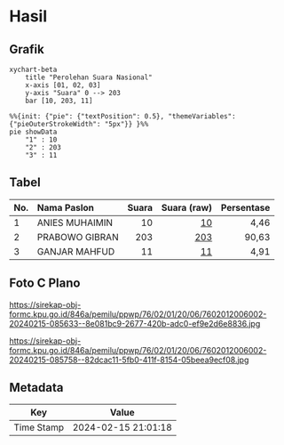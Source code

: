 # Hasil

## Grafik

```mermaid
xychart-beta
    title "Perolehan Suara Nasional"
    x-axis [01, 02, 03]
    y-axis "Suara" 0 --> 203
    bar [10, 203, 11]
```

```mermaid
%%{init: {"pie": {"textPosition": 0.5}, "themeVariables": {"pieOuterStrokeWidth": "5px"}} }%%
pie showData
    "1" : 10
    "2" : 203
    "3" : 11
```

## Tabel

| No. | Nama Paslon    | Suara | Suara (raw) | Persentase |
|:--- |:-------------- | -----:| -----------:| ----------:|
| 1   | ANIES MUHAIMIN | 10    | [10][p-1]   | 4,46       |
| 2   | PRABOWO GIBRAN | 203   | [203][p-2]  | 90,63      |
| 3   | GANJAR MAHFUD  | 11    | [11][p-3]   | 4,91       |


[p-1]: https://github.com/gigit-pemilu/pemilu-2024/blob/main/pilpres/hitung-suara/sub/76-sulawesi-barat/sub/02-mamuju/sub/01-mamuju/sub/2006-karampuang/sub/002-tps/sub/paslon-1.txt
[p-2]: https://github.com/gigit-pemilu/pemilu-2024/blob/main/pilpres/hitung-suara/sub/76-sulawesi-barat/sub/02-mamuju/sub/01-mamuju/sub/2006-karampuang/sub/002-tps/sub/paslon-2.txt
[p-3]: https://github.com/gigit-pemilu/pemilu-2024/blob/main/pilpres/hitung-suara/sub/76-sulawesi-barat/sub/02-mamuju/sub/01-mamuju/sub/2006-karampuang/sub/002-tps/sub/paslon-3.txt

## Foto C Plano

https://sirekap-obj-formc.kpu.go.id/846a/pemilu/ppwp/76/02/01/20/06/7602012006002-20240215-085633--8e081bc9-2677-420b-adc0-ef9e2d6e8836.jpg

https://sirekap-obj-formc.kpu.go.id/846a/pemilu/ppwp/76/02/01/20/06/7602012006002-20240215-085758--82dcac11-5fb0-411f-8154-05beea9ecf08.jpg


## Metadata

| Key        | Value               |
| ---------- | ------------------- |
| Time Stamp | 2024-02-15 21:01:18 |



